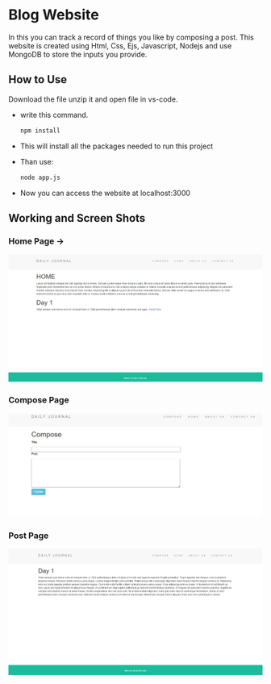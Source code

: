 # Blog Website

In this you can track a record of things you like by composing a post.
This website is created using Html, Css, Ejs, Javascript, Nodejs and use MongoDB to store the inputs you provide.


## How to Use 

Download the file unzip it and open file in vs-code. 
- write this command.

    ```bash
    npm install 
    ```
- This will install all the packages needed to run this project

- Than use:

    ```bash
    node app.js
    ```
    
- Now you can access the website at localhost:3000

## Working and Screen Shots 

### Home Page ->
![Homepage](/photos/home.jpeg)

### Compose Page
![Compose](/photos/compose.jpeg)

### Post Page
![ReadMore](/photos/Readmore.jpeg)


